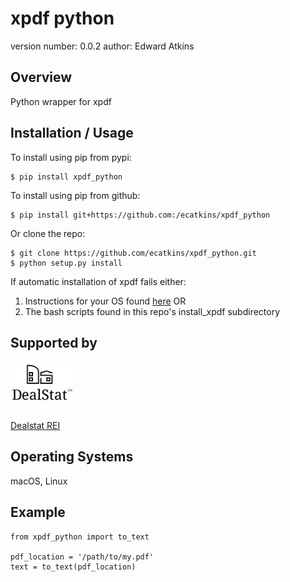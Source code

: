 xpdf python
===============================

version number: 0.0.2
author: Edward Atkins

Overview
--------

Python wrapper for xpdf

Installation / Usage
--------------------

To install using pip from pypi:

    $ pip install xpdf_python

To install using pip from github:

    $ pip install git+https://github.com:/ecatkins/xpdf_python

Or clone the repo:

    $ git clone https://github.com/ecatkins/xpdf_python.git
    $ python setup.py install


If automatic installation of xpdf fails either:
1. Instructions for your OS found [here](http://www.foolabs.com/xpdf/download.html) OR 
2. The bash scripts found in this repo's install_xpdf subdirectory
    
Supported by
------------

<img src="dealstat-logo.png" width="100">

[Dealstat REI](http://dealstatrei.com)

Operating Systems
------------

macOS, Linux

Example
-------

    from xpdf_python import to_text

    pdf_location = '/path/to/my.pdf'
    text = to_text(pdf_location)


   